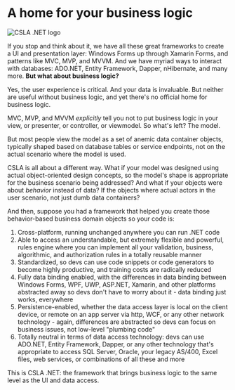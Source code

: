 # A home for your business logic 
![CSLA .NET logo](https://raw.githubusercontent.com/MarimerLLC/csla/master/Support/Logos/csla%20win8_compact_s.png)

If you stop and think about it, we have all these great frameworks to create a UI and presentation layer: Windows Forms up through Xamarin Forms, and patterns like MVC, MVP, and MVVM. And we have myriad ways to interact with databases: ADO.NET, Entity Framework, Dapper, nHibernate, and many more. **But what about business logic?** 

Yes, the user experience is critical. And your data is invaluable. But neither are useful without business logic, and yet there's no official home for business logic.

MVC, MVP, and MVVM _explicitly_ tell you not to put business logic in your view, or presenter, or controller, or viewmodel. So what's left? The model.

But most people view the model as a set of anemic data container objects, typically shaped based on database tables or service endpoints, not on the actual scenario where the model is used.

CSLA is all about a different way. What if your model was designed using actual object-oriented design concepts, so the model's shape is appropriate for the business scenario being addressed? And what if your objects were about _behavior_ instead of data? If the objects where actual actors in the user scenario, not just dumb data containers?

And then, suppose you had a framework that helped you create those behavior-based business domain objects so your code is:

1. Cross-platform, running unchanged anywhere you can run .NET code
1. Able to access an understandable, but extremely flexible and powerful, rules engine where you can implement all your validation, business, algorithmic, and authorization rules in a totally reusable manner
1. Standardized, so devs can use code snippets or code generators to become highly productive, and training costs are radically reduced
1. Fully data binding enabled, with the differences in data binding between Windows Forms, WPF, UWP, ASP.NET, Xamarin, and other platforms abstracted away so devs don't have to worry about it - data binding just works, everywhere
1. Persistence-enabled, whether the data access layer is local on the client device, or remote on an app server via http, WCF, or any other network technology - again, differences are abstracted so devs can focus on business issues, not low-level "plumbing code"
1. Totally neutral in terms of data access technology: devs can use ADO.NET, Entity Framework, Dapper, or any other technology that's appropriate to access SQL Server, Oracle, your legacy AS/400, Excel files, web services, or combinations of all these and more

This is CSLA .NET: the framework that brings business logic to the same level as the UI and data access.
